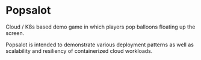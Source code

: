 # Popsalot
Cloud / K8s based demo game in which players pop balloons floating up the screen.

Popsalot is intended to demonstrate various deployment patterns as well as scalability and resiliency of containerized cloud workloads.
